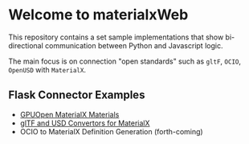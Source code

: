 # Welcome to materialxWeb

This repository contains a set sample implementations that show bi-directional communication between Python and Javascript logic.

The main focus is on connection "open standards" such as `gltF`, `OCIO`, `OpenUSD` with `MaterialX`.

## Flask Connector Examples

- [GPUOpen MaterialX Materials](/flask/gpuopen/README.md)
- [glTF and USD Convertors for MaterialX](/flask/converters/README.md)
- OCIO to MaterialX Definition Generation (forth-coming)

